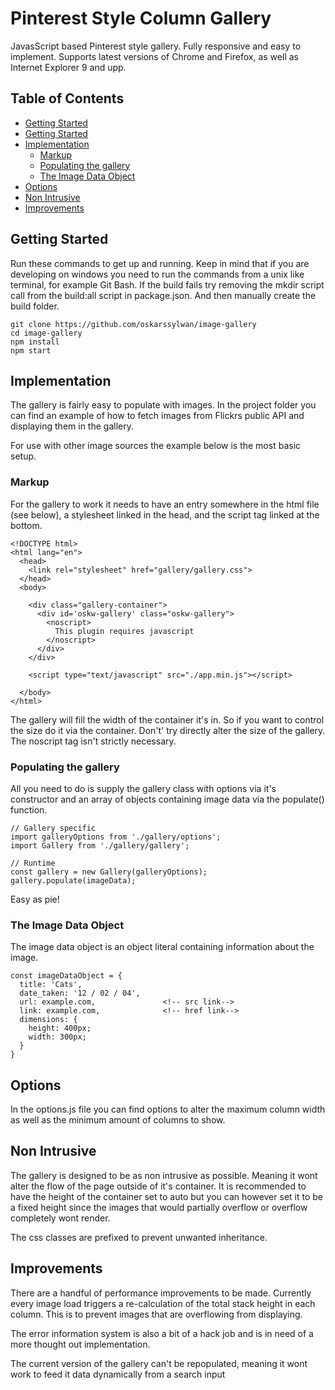 # Pinterest Style Column Gallery

JavasScript based Pinterest style gallery. Fully responsive and easy to implement. Supports latest versions of Chrome and Firefox, as well as  Internet Explorer 9 and upp.


## Table of Contents

- [Getting Started](#getting-started)
- [Getting Started](#getting-started)
- [Implementation](#implementation)
  - [Markup](#markup)
  - [Populating the gallery](#populating-the-gallery)
  - [The Image Data Object](#the-image-data-object)
- [Options](#options)
- [Non Intrusive](#non-intrusive)
- [Improvements](#improvements)

## Getting Started
Run these commands to get up and running. Keep in mind that if you are developing on windows
you need to run the commands from a unix like terminal,
for example Git Bash. If the build fails try removing the mkdir script call from the build:all script in package.json. And then manually create the build folder.
```
git clone https://github.com/oskarssylwan/image-gallery
cd image-gallery
npm install
npm start
```
## Implementation
The gallery is fairly easy to populate with images.
In the project folder you can find an example of how to fetch images from Flickrs public API
and displaying them in the gallery.

For use with other image sources the example below is the most basic setup.

### Markup
For the gallery to work it needs to have an entry somewhere in the html file (see below), a stylesheet linked in the head, and the script tag linked at the bottom.
```
<!DOCTYPE html>
<html lang="en">
  <head>
    <link rel="stylesheet" href="gallery/gallery.css">
  </head>
  <body>

    <div class="gallery-container">
      <div id='oskw-gallery' class="oskw-gallery">
        <noscript>
          This plugin requires javascript
        </noscript>
      </div>
    </div>

    <script type="text/javascript" src="./app.min.js"></script>

  </body>
</html>

```
The gallery will fill the width of the container it's in. So if you want to control the size do it via the container. Don't' try directly alter the size of the gallery. The noscript tag isn't strictly necessary.

### Populating the gallery
All you need to do is supply the gallery class with options via it's constructor
and an array of objects containing image data via the populate() function.
```
// Gallery specific
import galleryOptions from './gallery/options';
import Gallery from './gallery/gallery';

// Runtime
const gallery = new Gallery(galleryOptions);
gallery.populate(imageData);

```
Easy as pie!

### The Image Data Object
The image data object is an object literal containing information about the image.
```
const imageDataObject = {
  title: 'Cats',
  date_taken: '12 / 02 / 04',
  url: example.com,               <!-- src link-->
  link: example.com,              <!-- href link-->
  dimensions: {
    height: 400px;
    width: 300px;
  }
}
```

## Options
In the options.js file you can find options to alter the maximum column width as well as the minimum amount of columns to show.

## Non Intrusive
The gallery is designed to be as non intrusive as possible. Meaning it wont alter the flow of the page outside of it's container. It is recommended to have the height of the container set to auto but you can however set it to be a fixed height since the images that would partially overflow or overflow completely wont render.

The css classes are prefixed to prevent unwanted inheritance.

## Improvements
There are a handful of performance improvements to be made. Currently every image load triggers a re-calculation
of the total stack height in each column. This is to prevent images that are overflowing from displaying.

The error information system is also a bit of a hack job and is in need of a more thought out implementation.

The current version of the gallery can't be repopulated, meaning it wont work to feed it data dynamically from a search input
